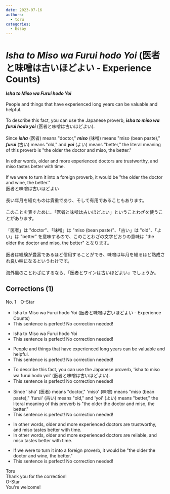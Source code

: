 ```yaml
---
date: 2023-07-16
authors:
  - toru
categories:
  - Essay
---
```


<h1 id="subject_show"><strong><em>Isha to Miso wa Furui hodo Yoi</strong></em> (医者と味噌は古いほどよい - Experience Counts)</h1>
<div class="date" hidden>Jul 16, 2023 08:36</div>
<div id="post"><div id="body_show_ori">
<strong><em>Isha to Miso wa Furui hodo Yoi</strong></em><br/><br/>People and things that have experienced long years can be valuable and helpful.<br/><br/>To describe this fact, you can use the Japanese proverb, <strong><em>isha to miso wa furui hodo yoi</em></strong> (医者と味噌は古いほどよい).<br/><br/>Since <strong><em>isha</em></strong> (医者) means "doctor," <strong><em>miso</em></strong> (味噌) means "miso (bean paste)," <strong><em>furui</em></strong> (古い) means "old," and <strong><em>yoi</em></strong> (よい) means "better," the literal meaning of this proverb is "the older the doctor and miso, the better."<br/><br/>In other words, older and more experienced doctors are trustworthy, and miso tastes better with time.<br/><br/>If we were to turn it into a foreign proverb, it would be "the older the doctor and wine, the better."
</div></div>

<!-- more -->

<div id="post_ja"><div id="body_show_mo">
医者と味噌は古いほどよい<br/><br/>長い年月を経たものは貴重であり、そして有用であることもあります。<br/><br/>このことを表すために、「医者と味噌は古いほどよい」ということわざを使うことがあります。<br/><br/>「医者」は "doctor"、「味噌」は "miso (bean paste)"、「古い」は "old"、「よい」は "better" を意味するので、このことわざの文字どおりの意味は "the older the doctor and miso, the better" となります。<br/><br/>医者は経験が豊富であるほど信用することができ、味噌は年月を経るほど熟成され良い味になるというわけです。<br/><br/>海外風のことわざにするなら、「医者とワインは古いほどよい」でしょうか。
</div></div>

## Corrections (1)
<div id="block"><div class="first_name"> No. 1　<span class="just_name">O-Star</span></div><div id="block2">
<ul class="correction_field">
<li class="incorrect">Isha to Miso wa Furui hodo Yoi (医者と味噌は古いほどよい - Experience Counts)</li>
<li class="corrected perfect">This sentence is perfect! No correction needed!</li>
</ul>
<ul class="correction_field">
<li class="incorrect">Isha to Miso wa Furui hodo Yoi</li>
<li class="corrected perfect">This sentence is perfect! No correction needed!</li>
</ul>
<ul class="correction_field">
<li class="incorrect">People and things that have experienced long years can be valuable and helpful.</li>
<li class="corrected perfect">This sentence is perfect! No correction needed!</li>
</ul>
<ul class="correction_field">
<li class="incorrect">To describe this fact, you can use the Japanese proverb, 'isha to miso wa furui hodo yoi' (医者と味噌は古いほどよい).</li>
<li class="corrected perfect">This sentence is perfect! No correction needed!</li>
</ul>
<ul class="correction_field">
<li class="incorrect">Since 'isha' (医者) means "doctor," 'miso' (味噌) means "miso (bean paste)," 'furui' (古い) means "old," and 'yoi' (よい) means "better," the literal meaning of this proverb is "the older the doctor and miso, the better."</li>
<li class="corrected perfect">This sentence is perfect! No correction needed!</li>
</ul>
<ul class="correction_field">
<li class="incorrect">In other words, older and more experienced doctors are trustworthy, and miso tastes better with time.</li>
<li class="corrected correct">
In other words, older and more experienced doctors are <span class="f_bold">reliable</span>, and miso tastes better with time.
</li>
</ul>
<ul class="correction_field">
<li class="incorrect">If we were to turn it into a foreign proverb, it would be "the older the doctor and wine, the better."</li>
<li class="corrected perfect">This sentence is perfect! No correction needed!</li>
</ul>
</div><div class="name"><span class="just_name">Toru</span><br>
Thank you for the correction!
</div>
<div class="name"><span class="just_name">O-Star</span><br>
You're welcome!
</div>
</div>
